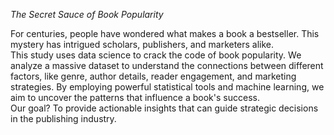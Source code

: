 *The Secret Sauce of Book Popularity*

For centuries, people have wondered what makes a book a bestseller.  This mystery has intrigued scholars, publishers, and marketers alike.  
This study uses data science to crack the code of book popularity. We analyze a massive dataset to understand the connections between different factors, like genre, author details, 
reader engagement, and marketing strategies. By employing powerful statistical tools and machine learning, we aim to uncover the patterns that influence a book's success.  
Our goal? To provide actionable insights that can guide strategic decisions in the publishing industry.
